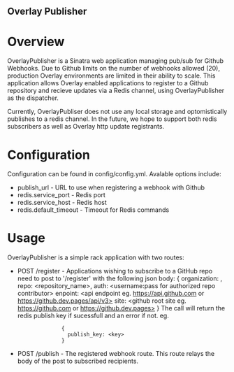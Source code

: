 Overlay Publisher
------------------

Overview
==================

OverlayPublisher is a Sinatra web application managing pub/sub for Github Webhooks.  Due to Github limits on the number of webhooks
allowed (20), production Overlay environments are limited in their ability to scale.  This application allows Overlay enabled applications
to register to a Github repository and recieve updates via a Redis channel, using OverlayPublisher as the dispatcher.

Currently, OverlayPubliser does not use any local storage and optomistically publishes to a redis channel.  In the future, we hope to support both
redis subscribers as well as Overlay http update registrants.

Configuration
==================

Configuration can be found in config/config.yml.  Avalable options include:

  * publish_url           - URL to use when registering a webhook with Github
  * redis.service_port    - Redis port
  * redis.service_host    - Redis host
  * redis.default_timeout - Timeout for Redis commands

Usage
==================

OverlayPublisher is a simple rack application with two routes:

  * POST /register -  Applications wishing to subscribe to a GitHub repo need to post
                      to '/register' with the following json body:
                      {
                        organization: <repo org>,
                        repo:         <repository_name>,
                        auth:         <username:pass for authorized repo contributor>
                        enpoint:      <api endpoint eg. https://api.github.com or https://github.dev.pages/api/v3>
                        site:         <github root site eg. https://github.com or https://github.dev.pages>
                      }
                      The call will return the redis publish key if sucessfull and an error if not. eg.

                      {
                        publish_key: <key>
                      }

  * POST /publish - The registered webhook route.  This route relays the body of the post to subscribed recipients.
